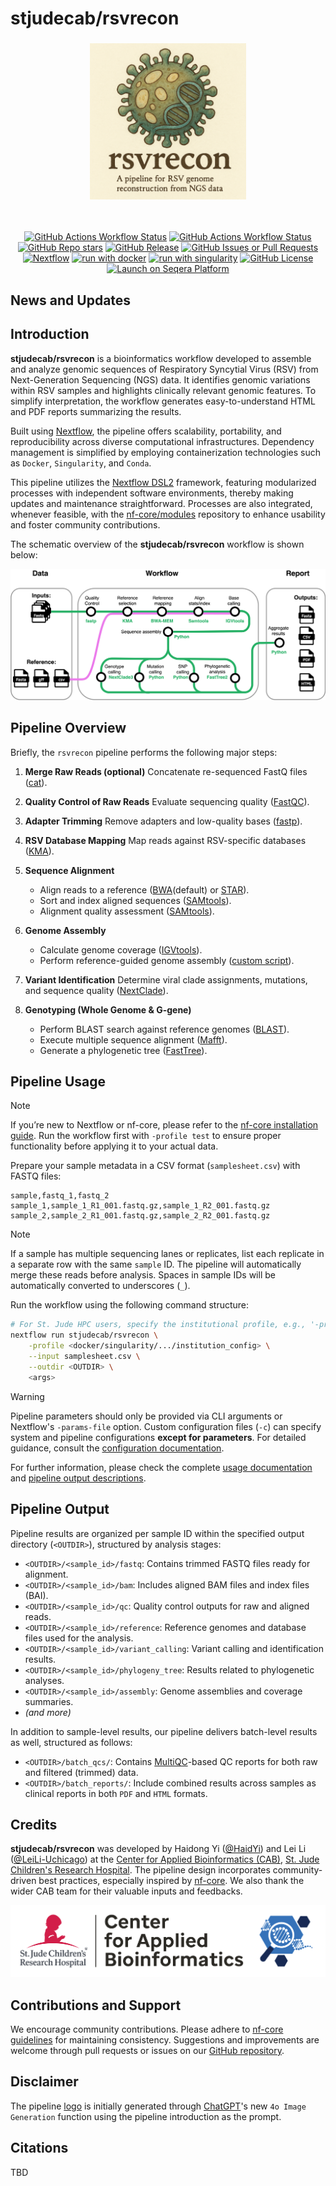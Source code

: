 # stjudecab/rsvrecon

<h3 align="center">
    <img src="https://raw.githubusercontent.com/stjudecab/rsvrecon/main/assets/rsvrecon_logo.png" alt="rsvrecon_logo" width="250"/>
</h3>
<br>

<p align="center">
<a href="https://github.com/stjudecab/rsvrecon/actions/workflows/ci.yml"><img alt="GitHub Actions Workflow Status" src="https://img.shields.io/github/actions/workflow/status/stjudecab/rsvrecon/ci.yml?branch=main&style=for-the-badge&logo=github&label=Test&labelColor=363a4f&color=f2cdcd"></a>
<a href="https://github.com/stjudecab/rsvrecon/actions/workflows/linting.yml"><img alt="GitHub Actions Workflow Status" src="https://img.shields.io/github/actions/workflow/status/stjudecab/rsvrecon/linting.yml?branch=main&style=for-the-badge&logo=github&label=Lint&labelColor=363a4f&color=a6d189"></a>
<a href="https://github.com/stjudecab/rsvrecon/stargazers"><img alt="GitHub Repo stars" src="https://img.shields.io/github/stars/stjudecab/rsvrecon?style=for-the-badge&logo=starship&labelColor=363a4f&color=b7bdf8"></a>
<a href="https://github.com/stjudecab/rsvrecon/releases/latest"><img alt="GitHub Release" src="https://img.shields.io/github/v/release/stjudecab/rsvrecon?style=for-the-badge&logo=github&labelColor=363a4f&color=89dceb"></a>
<a href="https://github.com/stjudecab/rsvrecon/issues"><img alt="GitHub Issues or Pull Requests" src="https://img.shields.io/github/issues/stjudecab/rsvrecon?style=for-the-badge&logo=data%3Aimage%2Fsvg%2Bxml%3Bbase64%2CPHN2ZyB4bWxucz0iaHR0cDovL3d3dy53My5vcmcvMjAwMC9zdmciIHZpZXdCb3g9IjAgMCAyNTYgMjU2Ij4KPHBhdGggZD0iTTIxNiwzMlYxOTJhOCw4LDAsMCwxLTgsOEg3MmExNiwxNiwwLDAsMC0xNiwxNkgxOTJhOCw4LDAsMCwxLDAsMTZINDhhOCw4LDAsMCwxLTgtOFY1NkEzMiwzMiwwLDAsMSw3MiwyNEgyMDhBOCw4LDAsMCwxLDIxNiwzMloiIHN0eWxlPSJmaWxsOiAjQ0FEM0Y1OyIvPgo8L3N2Zz4%3D&labelColor=363a4f&color=f5a97f"></a>
<br/>
<a href="https://www.nextflow.io/"><img alt="Nextflow" src="https://img.shields.io/badge/nextflow%20DSL2-%E2%89%A524.04.2-23aa62.svg?style=for-the-badge"></a>
<a href="https://www.docker.com/"><img alt="run with docker" src="https://img.shields.io/badge/run%20with-docker-0db7ed?labelColor=000000&logo=docker&style=for-the-badge"></a>
<a href="https://sylabs.io/docs/"><img alt="run with singularity" src="https://img.shields.io/badge/run%20with-singularity-1d355c.svg?labelColor=000000&style=for-the-badge"></a>
<a href="https://github.com/stjudecab/rsvrecon/blob/main/LICENSE"><img alt="GitHub License" src="https://img.shields.io/github/license/stjudecab/rsvrecon?style=for-the-badge&labelColor=363a4f&color=eba0ac"></a>
<a href="https://cloud.seqera.io/launch?pipeline=https://github.com/stjudecab/rsvrecon"><img alt="Launch on Seqera Platform" src="https://img.shields.io/badge/Launch%20%F0%9F%9A%80-Seqera%20Platform-%234256e7?style=for-the-badge"></a>
</p>

[//]: # "[![Cite with Zenodo](http://img.shields.io/badge/DOI-10.5281/zenodo.XXXXXXX-1073c8?labelColor=000000)](https://doi.org/10.5281/zenodo.XXXXXXX)"

## News and Updates

## Introduction

**stjudecab/rsvrecon** is a bioinformatics workflow developed to assemble and analyze genomic sequences of Respiratory
Syncytial Virus (RSV) from Next-Generation Sequencing (NGS) data. It identifies genomic variations within RSV samples
and highlights clinically relevant genomic features. To simplify interpretation, the workflow generates easy-to-understand
HTML and PDF reports summarizing the results.

Built using [Nextflow](https://www.nextflow.io), the pipeline offers scalability, portability, and reproducibility
across diverse computational infrastructures. Dependency management is simplified by employing containerization
technologies such as `Docker`, `Singularity`, and `Conda`.

This pipeline utilizes the [Nextflow DSL2](https://www.nextflow.io/docs/latest/dsl2.html) framework, featuring
modularized processes with independent software environments, thereby making updates and maintenance straightforward.
Processes are also integrated, whenever feasible, with the [nf-core/modules](https://github.com/nf-core/modules)
repository to enhance usability and foster community contributions.

The schematic overview of the **stjudecab/rsvrecon** workflow is shown below:

<p align="center">
    <img src="https://raw.githubusercontent.com/stjudecab/rsvrecon/main/assets/rsvrecon_workflow.png" alt="rsvrecon_workflow" />
</p>

## Pipeline Overview

Briefly, the `rsvrecon` pipeline performs the following major steps:

1. **Merge Raw Reads (optional)**
   Concatenate re-sequenced FastQ files ([cat](http://www.linfo.org/cat.html)).

2. **Quality Control of Raw Reads**
   Evaluate sequencing quality ([FastQC](https://www.bioinformatics.babraham.ac.uk/projects/fastqc/)).

3. **Adapter Trimming**
   Remove adapters and low-quality bases ([fastp](https://github.com/OpenGene/fastp)).

4. **RSV Database Mapping**
   Map reads against RSV-specific databases ([KMA](https://github.com/genomicepidemiology/kma)).

5. **Sequence Alignment**

   - Align reads to a reference ([BWA](https://bio-bwa.sourceforge.net/bwa.shtml)(default) or [STAR](https://github.com/alexdobin/STAR)).
   - Sort and index aligned sequences ([SAMtools](https://sourceforge.net/projects/samtools/files/samtools/)).
   - Alignment quality assessment ([SAMtools](https://sourceforge.net/projects/samtools/files/samtools/)).

6. **Genome Assembly**

   - Calculate genome coverage ([IGVtools](https://github.com/igvteam/igv)).
   - Perform reference-guided genome assembly ([custom script](https://github.com/stjudecab/rsvrecon/blob/dev/bin/assemble_sequence.py)).

7. **Variant Identification**
   Determine viral clade assignments, mutations, and sequence quality ([NextClade](https://github.com/nextstrain/nextclade)).

8. **Genotyping (Whole Genome & G-gene)**
   - Perform BLAST search against reference genomes ([BLAST](https://blast.ncbi.nlm.nih.gov/Blast.cgi?PAGE_TYPE=BlastSearch)).
   - Execute multiple sequence alignment ([Mafft](https://mafft.cbrc.jp/alignment/server/index.html)).
   - Generate a phylogenetic tree ([FastTree](https://www.microbesonline.org/fasttree/)).

## Pipeline Usage

> [!NOTE]
> If you’re new to Nextflow or nf-core, please refer to the [nf-core installation guide](https://nf-co.re/docs/usage/installation).
> Run the workflow first with `-profile test` to ensure proper functionality before applying it to your actual data.

Prepare your sample metadata in a CSV format (`samplesheet.csv`) with FASTQ files:

```csv
sample,fastq_1,fastq_2
sample_1,sample_1_R1_001.fastq.gz,sample_1_R2_001.fastq.gz
sample_2,sample_2_R1_001.fastq.gz,sample_2_R2_001.fastq.gz
```

> [!NOTE]
> If a sample has multiple sequencing lanes or replicates, list each replicate in a separate row with the
> same `sample` ID. The pipeline will automatically merge these reads before analysis. Spaces in sample IDs will be
> automatically converted to underscores (`_`).

Run the workflow using the following command structure:

```bash
# For St. Jude HPC users, specify the institutional profile, e.g., '-profile stjude'
nextflow run stjudecab/rsvrecon \
    -profile <docker/singularity/.../institution_config> \
    --input samplesheet.csv \
    --outdir <OUTDIR> \
    <args>
```

> [!WARNING]
> Pipeline parameters should only be provided via CLI arguments or Nextflow's `-params-file` option. Custom
> configuration files (`-c`) can specify system and pipeline configurations **except for parameters**.
> For detailed guidance, consult the [configuration documentation](https://nf-co.re/docs/usage/getting_started/configuration#custom-configuration-files).

For further information, please check the complete [usage documentation](./docs/usage.md) and [pipeline output descriptions](./docs/output.md).

## Pipeline Output

Pipeline results are organized per sample ID within the specified output directory (`<OUTDIR>`), structured by analysis stages:

- `<OUTDIR>/<sample_id>/fastq`: Contains trimmed FASTQ files ready for alignment.
- `<OUTDIR>/<sample_id>/bam`: Includes aligned BAM files and index files (BAI).
- `<OUTDIR>/<sample_id>/qc`: Quality control outputs for raw and aligned reads.
- `<OUTDIR>/<sample_id>/reference`: Reference genomes and database files used for the analysis.
- `<OUTDIR>/<sample_id>/variant_calling`: Variant calling and identification results.
- `<OUTDIR>/<sample_id>/phylogeny_tree`: Results related to phylogenetic analyses.
- `<OUTDIR>/<sample_id>/assembly`: Genome assemblies and coverage summaries.
- _(and more)_

In addition to sample-level results, our pipeline delivers batch-level results as well, structured as follows:

- `<OUTDIR>/batch_qcs/`: Contains [MultiQC](https://seqera.io/multiqc/)-based QC reports for both raw and filtered (trimmed) data.
- `<OUTDIR>/batch_reports/`: Include combined results across samples as clinical reports in both `PDF` and `HTML` formats.

## Credits

**stjudecab/rsvrecon** was developed by Haidong Yi ([@HaidYi](https://github.com/HaidYi)) and Lei Li ([@LeiLi-Uchicago](https://github.com/LeiLi-Uchicago)) at the
[Center for Applied Bioinformatics (CAB)](https://www.stjude.org/research/why-st-jude/shared-resources/center-for-applied-bioinformatics-cab.html),
[St. Jude Children's Research Hospital](https://www.stjude.org/). The pipeline design incorporates community-driven best
practices, especially inspired by [nf-core](https://nf-co.re/). We also thank the wider CAB team for their valuable inputs and feedbacks.

![StJude_CAB](assets/report_logo.png)

## Contributions and Support

We encourage community contributions. Please adhere to [nf-core guidelines](https://nf-co.re/developers/guidelines) for
maintaining consistency. Suggestions and improvements are welcome through pull requests or issues on our [GitHub repository](https://github.com/stjudecab/rsvrecon).

## Disclaimer

The pipeline [logo](./assets/rsvrecon_logo.png) is initially generated through [ChatGPT](https://chatgpt.com/)'s
new `4o Image Generation` function using the pipeline introduction as the prompt.

## Citations

TBD

